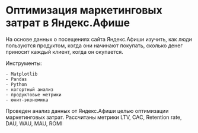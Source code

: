 # Оптимизация маркетинговых затрат в Яндекс.Афише

На основе данных о посещениях сайта Яндекс.Афиши изучить, как люди пользуются продуктом, когда они начинают покупать, сколько денег приносит каждый клиент, когда он окупается.

Инструменты:

	- Matplotlib 
	- Pandas 
	- Python
	- когортный анализ
	- продуктовые метрики
	- юнит-экономика


Проведен анализ данных от Яндекс.Афиши целью оптимизации маркетинговых затрат.
Рассчитаны метрики LTV, CAC, Retention rate, DAU, WAU, MAU, ROMI